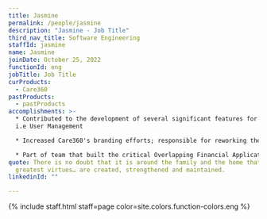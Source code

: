 ```yaml
---
title: Jasmine
permalink: /people/jasmine
description: "Jasmine - Job Title"
third_nav_title: Software Engineering
staffId: jasmine
name: Jasmine
joinDate: October 25, 2022
functionId: eng
jobTitle: Job Title
curProducts:
  - Care360
pastProducts:
  - pastProducts
accomplishments: >-
  * Contributed to the development of several significant features for Care360
  i.e User Management

  * Increased Care360's branding efforts; responsible for reworking the frontend for all key user flows

  * Part of team that built the critical Overlapping Financial Applications feature 
quote: There is no doubt that it is around the family and the home that all the
  greatest virtues… are created, strengthened and maintained.
linkedinId: ""

---
```


{% include staff.html staff=page color=site.colors.function-colors.eng %}
